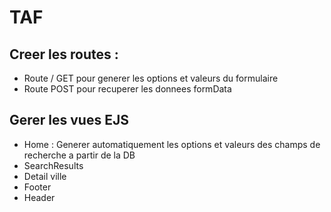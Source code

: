 # TAF

## Creer les routes : 
- Route / GET pour generer les options et valeurs du formulaire
- Route POST pour recuperer les donnees formData

## Gerer les vues EJS
- Home : Generer automatiquement les options et valeurs des champs de recherche a partir de la DB
- SearchResults
- Detail ville 
- Footer
- Header
